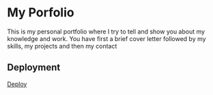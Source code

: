 # My Porfolio

This is my personal portfolio where I try to tell and show you about my knowledge and work. You have first a brief cover letter followed by my skills, my projects and then my contact




## Deployment

[Deploy](https://lucasezequielramos-portfolio.vercel.app/)
